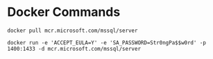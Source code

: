 # Docker Commands

`docker pull mcr.microsoft.com/mssql/server`

`docker run -e 'ACCEPT_EULA=Y' -e 'SA_PASSWORD=Str0ngPa$$w0rd' -p 1400:1433 -d mcr.microsoft.com/mssql/server`
